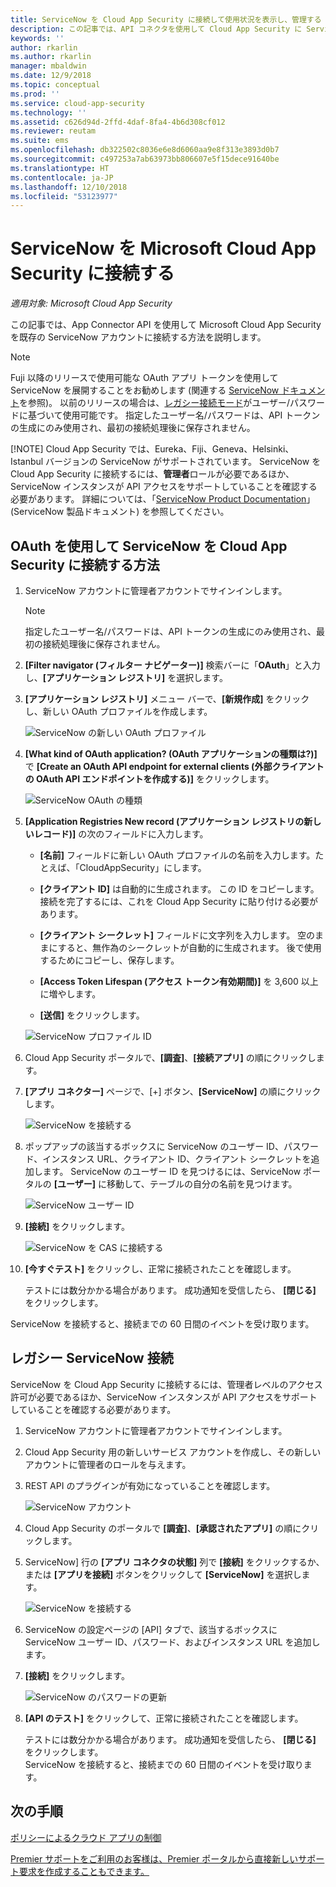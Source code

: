 ```yaml
---
title: ServiceNow を Cloud App Security に接続して使用状況を表示し、管理する | Microsoft Docs
description: この記事では、API コネクタを使用して Cloud App Security に ServiceNow アプリを接続する方法に関する情報を提供します。
keywords: ''
author: rkarlin
ms.author: rkarlin
manager: mbaldwin
ms.date: 12/9/2018
ms.topic: conceptual
ms.prod: ''
ms.service: cloud-app-security
ms.technology: ''
ms.assetid: c626d94d-2ffd-4daf-8fa4-4b6d308cf012
ms.reviewer: reutam
ms.suite: ems
ms.openlocfilehash: db322502c8036e6e8d6060aa9e8f313e3893d0b7
ms.sourcegitcommit: c497253a7ab63973bb806607e5f15dece91640be
ms.translationtype: HT
ms.contentlocale: ja-JP
ms.lasthandoff: 12/10/2018
ms.locfileid: "53123977"
---
```

# <a name="connect-servicenow-to-microsoft-cloud-app-security"></a>ServiceNow を Microsoft Cloud App Security に接続する

*適用対象: Microsoft Cloud App Security*

この記事では、App Connector API を使用して Microsoft Cloud App Security を既存の ServiceNow アカウントに接続する方法を説明します。 

> [!NOTE]
>  Fuji 以降のリリースで使用可能な OAuth アプリ トークンを使用して ServiceNow を展開することをお勧めします (関連する [ServiceNow ドキュメント](http://wiki.servicenow.com/index.php?title=OAuth_Applications#gsc.tab=0)を参照)。 以前のリリースの場合は、[レガシー接続モード](#legacy-servicenow-connection)がユーザー/パスワードに基づいて使用可能です。 指定したユーザー名/パスワードは、API トークンの生成にのみ使用され、最初の接続処理後に保存されません。
> 
> [!NOTE]
>  Cloud App Security では、Eureka、Fiji、Geneva、Helsinki、Istanbul バージョンの ServiceNow がサポートされています。 ServiceNow を Cloud App Security に接続するには、**管理者**ロールが必要であるほか、ServiceNow インスタンスが API アクセスをサポートしていることを確認する必要があります。  詳細については、「[ServiceNow Product Documentation](http://wiki.servicenow.com/index.php?title=Base_System_Roles#gsc.tab=0)」 (ServiceNow 製品ドキュメント) を参照してください。
  
## <a name="how-to-connect-servicenow-to-cloud-app-security-using-oauth"></a>OAuth を使用して ServiceNow を Cloud App Security に接続する方法
  
  
1. ServiceNow アカウントに管理者アカウントでサインインします。  
 
   > [!NOTE]
   >  指定したユーザー名/パスワードは、API トークンの生成にのみ使用され、最初の接続処理後に保存されません。

2. **[Filter navigator (フィルター ナビゲーター)]** 検索バーに「**OAuth**」と入力し、**[アプリケーション レジストリ]** を選択します。

3. **[アプリケーション レジストリ]** メニュー バーで、**[新規作成]** をクリックし、新しい OAuth プロファイルを作成します。

   ![ServiceNow の新しい OAuth プロファイル](./media/servicenow-app-registry.png)

4. **[What kind of OAuth application? (OAuth アプリケーションの種類は?)]** で **[Create an OAuth API endpoint for external clients (外部クライアントの OAuth API エンドポイントを作成する)]** をクリックします。

   ![ServiceNow OAuth の種類](./media/servicenow-oauth-app-type.png)

5. **[Application Registries New record (アプリケーション レジストリの新しいレコード)]** の次のフィールドに入力します。
    
    - **[名前]** フィールドに新しい OAuth プロファイルの名前を入力します。たとえば、「CloudAppSecurity」にします。 
    
    - **[クライアント ID]** は自動的に生成されます。 この ID をコピーします。接続を完了するには、これを Cloud App Security に貼り付ける必要があります。
    
    - **[クライアント シークレット]** フィールドに文字列を入力します。 空のままにすると、無作為のシークレットが自動的に生成されます。 後で使用するためにコピーし、保存します。 
    
    - **[Access Token Lifespan (アクセス トークン有効期間)]** を 3,600 以上に増やします。
    
    - **[送信]** をクリックします。

   ![ServiceNow プロファイル ID](./media/servicenow-profile-ids.png)

6. Cloud App Security ポータルで、**[調査]**、**[接続アプリ]** の順にクリックします。  
  
7. **[アプリ コネクター]** ページで、[+] ボタン、**[ServiceNow]** の順にクリックします。  
  
    ![ServiceNow を接続する](./media/connect-servicenow.png "ServiceNow を接続する")  
  
8. ポップアップの該当するボックスに ServiceNow のユーザー ID、パスワード、インスタンス URL、クライアント ID、クライアント シークレットを追加します。 ServiceNow のユーザー ID を見つけるには、ServiceNow ポータルの **[ユーザー]** に移動して、テーブルの自分の名前を見つけます。

   ![ServiceNow ユーザー ID](./media/servicenow-userid.png)
  
9. **[接続]** をクリックします。  
  
    ![ServiceNow を CAS に接続する](./media/servicenow-portal-connect.png "ポータルで ServiceNow を接続する")  
  
10. **[今すぐテスト]** をクリックし、正常に接続されたことを確認します。  
  
    テストには数分かかる場合があります。 成功通知を受信したら、 **[閉じる]** をクリックします。  
  
ServiceNow を接続すると、接続までの 60 日間のイベントを受け取ります。
  
## <a name="legacy-servicenow-connection"></a>レガシー ServiceNow 接続

ServiceNow を Cloud App Security に接続するには、管理者レベルのアクセス許可が必要であるほか、ServiceNow インスタンスが API アクセスをサポートしていることを確認する必要があります。   

1. ServiceNow アカウントに管理者アカウントでサインインします。   

2. Cloud App Security 用の新しいサービス アカウントを作成し、その新しいアカウントに管理者のロールを与えます。   

3. REST API のプラグインが有効になっていることを確認します。   

   ![ServiceNow アカウント](./media/servicenow-account.png "ServiceNow アカウント")   

4. Cloud App Security のポータルで **[調査]**、**[承認されたアプリ]** の順にクリックします。   

5. ServiceNow] 行の **[アプリ コネクタの状態]** 列で **[接続]** をクリックするか、または **[アプリを接続]** ボタンをクリックして **[ServiceNow]** を選択します。   

   ![ServiceNow を接続する](./media/connect-servicenow.png "ServiceNow を接続する")   

6. ServiceNow の設定ページの [API] タブで、該当するボックスに ServiceNow ユーザー ID、パスワード、およびインスタンス URL を追加します。   

7. **[接続]** をクリックします。   

   ![ServiceNow のパスワードの更新](./media/servicenow-update-password.png "ServiceNow のパスワードの更新")   

8. **[API のテスト]** をクリックして、正常に接続されたことを確認します。   
  
   テストには数分かかる場合があります。 成功通知を受信したら、 **[閉じる]** をクリックします。    
   ServiceNow を接続すると、接続までの 60 日間のイベントを受け取ります。 


## <a name="next-steps"></a>次の手順 
[ポリシーによるクラウド アプリの制御](control-cloud-apps-with-policies.md)   

[Premier サポートをご利用のお客様は、Premier ポータルから直接新しいサポート要求を作成することもできます。](https://premier.microsoft.com/)  
  
